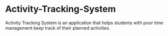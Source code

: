 # Activity-Tracking-System

Activity Tracking System is an application that helps students with poor time management keep track of their planned activities. 
